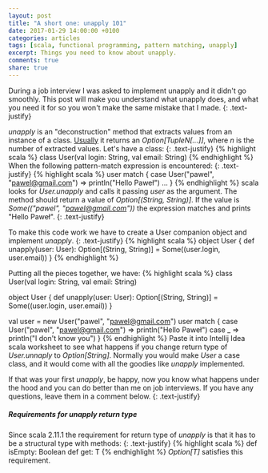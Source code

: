 ```yaml
---
layout: post
title: "A short one: unapply 101"
date: 2017-01-29 14:00:00 +0100
categories: articles
tags: [scala, functional programming, pattern matching, unapply]
excerpt: Things you need to know about unapply.
comments: true
share: true
---
```


During a job interview I was asked to implement unapply and it didn't go smoothly.
This post will make you understand what unapply does, and what you need it for so you won't make the same mistake that I made.
{: .text-justify}

*unapply* is an "deconstruction" method that extracts values from an instance of a class.
[Usually](#requirements-for-unapply-return-type) it returns an *Option[TupleN[...]]*, where *n* is the number of extracted values.
Let's have a class:
{: .text-justify}
{% highlight scala %}
class User(val login: String, val email: String)
{% endhighlight %}
When the following pattern-match expression is encountered:
{: .text-justify}
{% highlight scala %}
user match {
  case User("pawel", "pawel@gmail.com") => println("Hello Paweł")
  ...
}
{% endhighlight %}
scala looks for *User.unapply* and calls it passing *user* as the argument.
The method should return a value of *Option[(String, String)]*.
If the value is *Some(("pawel", "pawel@gmail.com"))* the expression matches and prints "Hello Paweł".
{: .text-justify}

To make this code work we have to create a User companion object and implement *unapply*.
{: .text-justify}
{% highlight scala %}
object User {
  def unapply(user: User): Option[(String, String)] = Some((user.login, user.email))
}
{% endhighlight %}

Putting all the pieces together, we have:
{% highlight scala %}
class User(val login: String, val email: String)

object User {
  def unapply(user: User): Option[(String, String)] = Some((user.login, user.email))
}

val user = new User("pawel", "pawel@gmail.com")
user match {
  case User("pawel", "pawel@gmail.com") => println("Hello Paweł")
  case _ => println("I don't know you")
}
{% endhighlight %}
Paste it into Intellij Idea scala worksheet to see what happens if you change return type of *User.unnaply* to *Option[String]*.
Normally you would make *User* a case class, and it would come with all the goodies like *unapply* implemented.

If that was your first *unapply*, be happy, now you know what happens under the hood and you can do better than me on job interviews.
If you have any questions, leave them in a comment below.
{: .text-justify}

##### Requirements for unapply return type

Since scala 2.11.1 the requirement for return type of *unapply* is that it has to be a structural type with methods:
{: .text-justify}
{% highlight scala %}
def isEmpty: Boolean
def get: T
{% endhighlight %}
*Option[T]* satisfies this requirement.
